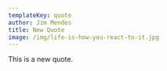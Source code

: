 ```yaml
---
templateKey: quote
author: Jim Mendes
title: New Quote
image: /img/life-is-how-you-react-to-it.jpg
---
```

This is a new quote.
